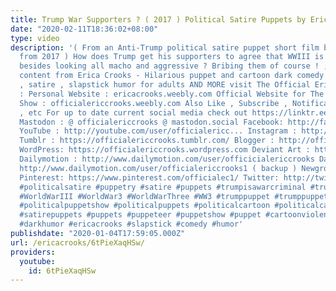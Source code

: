 ```yaml
---
title: Trump War Supporters ? ( 2017 ) Political Satire Puppets by Erica Crooks
date: "2020-02-11T18:36:02+08:00"
type: video
description: '( From an Anti-Trump political satire puppet short film by Erica Crooks
  from 2017 ) How does Trump get his supporters to agree that WWIII is a good idea
  besides looking all macho and aggressive ? Bribing them of course ! ;P And for more
  content from Erica Crooks - Hilarious puppet and cartoon dark comedy , parodies
  , satire , slapstick humor for adults AND MORE visit The Official Erica Crooks Websites
  : Personal Website : ericacrooks.weebly.com Official Website for The Erica Crooks
  Show : officialericcrooks.weebly.com Also Like , Subscribe , Notification Bell thingy
  , etc For up to date current social media check out https://linktr.ee/officialericcrooks
  Mastodon : @ officialericcrooks @ mastodon.social Facebook: http://facebook.com/officialericcrooks
  YouTube : http://youtube.com/user/officialericc... Instagram : http://Instagram.com/officialericcrooks/
  Tumblr : https://officialericcrooks.tumblr.com/ Blogger : http://officialericcrooks.blogspot.com/
  WordPress: https://officialericcrooks.wordpress.com Deviant Art : https://www.deviantart.com/officialericcrooks
  Dailymotion : http://www.dailymotion.com/user/officicialericcrooks Dailymotion :
  http://www.dailymotion.com/user/officialericcrooks1 ( backup ) Newgrounds: http://officialericcrooks.newgrounds.com
  Pinterest: https://www.pinterest.com/officialec1/ Twitter: http://twitter.com/crooks_erica
  #politicalsatire #puppetry #satire #puppets #trumpisawarcriminal #trumpswar #WWIII
  #WorldWarIII #WorldWar3 #WorldWarThree #WW3 #trumppuppet #trumppuppets #trumppuppetshow
  #politicalpuppetshow #politicalpuppets #politicalcartoon #politicalcartoons #politicalpuppetry
  #satirepuppets #puppets #puppeteer #puppetshow #puppet #cartoonviolence #darkcomedy
  #darkhumor #ericacrooks #slapstick #comedy #humor'
publishdate: "2020-01-04T17:59:05.000Z"
url: /ericacrooks/6tPieXaqHSw/
providers:
  youtube:
    id: 6tPieXaqHSw
---
```

